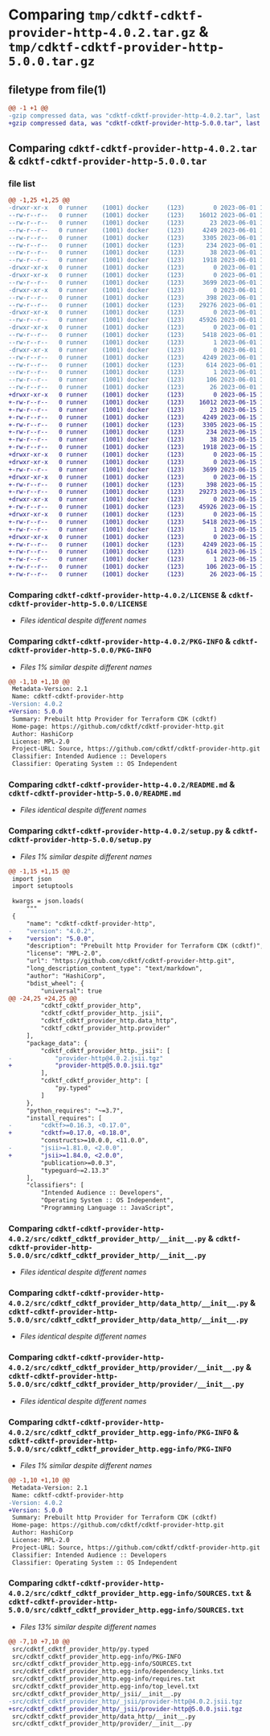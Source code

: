 # Comparing `tmp/cdktf-cdktf-provider-http-4.0.2.tar.gz` & `tmp/cdktf-cdktf-provider-http-5.0.0.tar.gz`

## filetype from file(1)

```diff
@@ -1 +1 @@
-gzip compressed data, was "cdktf-cdktf-provider-http-4.0.2.tar", last modified: Thu Jun  1 14:26:40 2023, max compression
+gzip compressed data, was "cdktf-cdktf-provider-http-5.0.0.tar", last modified: Thu Jun 15 11:28:08 2023, max compression
```

## Comparing `cdktf-cdktf-provider-http-4.0.2.tar` & `cdktf-cdktf-provider-http-5.0.0.tar`

### file list

```diff
@@ -1,25 +1,25 @@
-drwxr-xr-x   0 runner    (1001) docker     (123)        0 2023-06-01 14:26:40.345862 cdktf-cdktf-provider-http-4.0.2/
--rw-r--r--   0 runner    (1001) docker     (123)    16012 2023-06-01 14:26:28.000000 cdktf-cdktf-provider-http-4.0.2/LICENSE
--rw-r--r--   0 runner    (1001) docker     (123)       23 2023-06-01 14:26:28.000000 cdktf-cdktf-provider-http-4.0.2/MANIFEST.in
--rw-r--r--   0 runner    (1001) docker     (123)     4249 2023-06-01 14:26:40.345862 cdktf-cdktf-provider-http-4.0.2/PKG-INFO
--rw-r--r--   0 runner    (1001) docker     (123)     3305 2023-06-01 14:26:28.000000 cdktf-cdktf-provider-http-4.0.2/README.md
--rw-r--r--   0 runner    (1001) docker     (123)      234 2023-06-01 14:26:28.000000 cdktf-cdktf-provider-http-4.0.2/pyproject.toml
--rw-r--r--   0 runner    (1001) docker     (123)       38 2023-06-01 14:26:40.345862 cdktf-cdktf-provider-http-4.0.2/setup.cfg
--rw-r--r--   0 runner    (1001) docker     (123)     1918 2023-06-01 14:26:28.000000 cdktf-cdktf-provider-http-4.0.2/setup.py
-drwxr-xr-x   0 runner    (1001) docker     (123)        0 2023-06-01 14:26:40.341862 cdktf-cdktf-provider-http-4.0.2/src/
-drwxr-xr-x   0 runner    (1001) docker     (123)        0 2023-06-01 14:26:40.345862 cdktf-cdktf-provider-http-4.0.2/src/cdktf_cdktf_provider_http/
--rw-r--r--   0 runner    (1001) docker     (123)     3699 2023-06-01 14:26:28.000000 cdktf-cdktf-provider-http-4.0.2/src/cdktf_cdktf_provider_http/__init__.py
-drwxr-xr-x   0 runner    (1001) docker     (123)        0 2023-06-01 14:26:40.345862 cdktf-cdktf-provider-http-4.0.2/src/cdktf_cdktf_provider_http/_jsii/
--rw-r--r--   0 runner    (1001) docker     (123)      398 2023-06-01 14:26:28.000000 cdktf-cdktf-provider-http-4.0.2/src/cdktf_cdktf_provider_http/_jsii/__init__.py
--rw-r--r--   0 runner    (1001) docker     (123)    29276 2023-06-01 14:26:28.000000 cdktf-cdktf-provider-http-4.0.2/src/cdktf_cdktf_provider_http/_jsii/provider-http@4.0.2.jsii.tgz
-drwxr-xr-x   0 runner    (1001) docker     (123)        0 2023-06-01 14:26:40.345862 cdktf-cdktf-provider-http-4.0.2/src/cdktf_cdktf_provider_http/data_http/
--rw-r--r--   0 runner    (1001) docker     (123)    45926 2023-06-01 14:26:28.000000 cdktf-cdktf-provider-http-4.0.2/src/cdktf_cdktf_provider_http/data_http/__init__.py
-drwxr-xr-x   0 runner    (1001) docker     (123)        0 2023-06-01 14:26:40.345862 cdktf-cdktf-provider-http-4.0.2/src/cdktf_cdktf_provider_http/provider/
--rw-r--r--   0 runner    (1001) docker     (123)     5418 2023-06-01 14:26:28.000000 cdktf-cdktf-provider-http-4.0.2/src/cdktf_cdktf_provider_http/provider/__init__.py
--rw-r--r--   0 runner    (1001) docker     (123)        1 2023-06-01 14:26:28.000000 cdktf-cdktf-provider-http-4.0.2/src/cdktf_cdktf_provider_http/py.typed
-drwxr-xr-x   0 runner    (1001) docker     (123)        0 2023-06-01 14:26:40.345862 cdktf-cdktf-provider-http-4.0.2/src/cdktf_cdktf_provider_http.egg-info/
--rw-r--r--   0 runner    (1001) docker     (123)     4249 2023-06-01 14:26:40.000000 cdktf-cdktf-provider-http-4.0.2/src/cdktf_cdktf_provider_http.egg-info/PKG-INFO
--rw-r--r--   0 runner    (1001) docker     (123)      614 2023-06-01 14:26:40.000000 cdktf-cdktf-provider-http-4.0.2/src/cdktf_cdktf_provider_http.egg-info/SOURCES.txt
--rw-r--r--   0 runner    (1001) docker     (123)        1 2023-06-01 14:26:40.000000 cdktf-cdktf-provider-http-4.0.2/src/cdktf_cdktf_provider_http.egg-info/dependency_links.txt
--rw-r--r--   0 runner    (1001) docker     (123)      106 2023-06-01 14:26:40.000000 cdktf-cdktf-provider-http-4.0.2/src/cdktf_cdktf_provider_http.egg-info/requires.txt
--rw-r--r--   0 runner    (1001) docker     (123)       26 2023-06-01 14:26:40.000000 cdktf-cdktf-provider-http-4.0.2/src/cdktf_cdktf_provider_http.egg-info/top_level.txt
+drwxr-xr-x   0 runner    (1001) docker     (123)        0 2023-06-15 11:28:08.149111 cdktf-cdktf-provider-http-5.0.0/
+-rw-r--r--   0 runner    (1001) docker     (123)    16012 2023-06-15 11:27:52.000000 cdktf-cdktf-provider-http-5.0.0/LICENSE
+-rw-r--r--   0 runner    (1001) docker     (123)       23 2023-06-15 11:27:52.000000 cdktf-cdktf-provider-http-5.0.0/MANIFEST.in
+-rw-r--r--   0 runner    (1001) docker     (123)     4249 2023-06-15 11:28:08.149111 cdktf-cdktf-provider-http-5.0.0/PKG-INFO
+-rw-r--r--   0 runner    (1001) docker     (123)     3305 2023-06-15 11:27:52.000000 cdktf-cdktf-provider-http-5.0.0/README.md
+-rw-r--r--   0 runner    (1001) docker     (123)      234 2023-06-15 11:27:52.000000 cdktf-cdktf-provider-http-5.0.0/pyproject.toml
+-rw-r--r--   0 runner    (1001) docker     (123)       38 2023-06-15 11:28:08.149111 cdktf-cdktf-provider-http-5.0.0/setup.cfg
+-rw-r--r--   0 runner    (1001) docker     (123)     1918 2023-06-15 11:27:52.000000 cdktf-cdktf-provider-http-5.0.0/setup.py
+drwxr-xr-x   0 runner    (1001) docker     (123)        0 2023-06-15 11:28:08.145111 cdktf-cdktf-provider-http-5.0.0/src/
+drwxr-xr-x   0 runner    (1001) docker     (123)        0 2023-06-15 11:28:08.145111 cdktf-cdktf-provider-http-5.0.0/src/cdktf_cdktf_provider_http/
+-rw-r--r--   0 runner    (1001) docker     (123)     3699 2023-06-15 11:27:52.000000 cdktf-cdktf-provider-http-5.0.0/src/cdktf_cdktf_provider_http/__init__.py
+drwxr-xr-x   0 runner    (1001) docker     (123)        0 2023-06-15 11:28:08.145111 cdktf-cdktf-provider-http-5.0.0/src/cdktf_cdktf_provider_http/_jsii/
+-rw-r--r--   0 runner    (1001) docker     (123)      398 2023-06-15 11:27:52.000000 cdktf-cdktf-provider-http-5.0.0/src/cdktf_cdktf_provider_http/_jsii/__init__.py
+-rw-r--r--   0 runner    (1001) docker     (123)    29273 2023-06-15 11:27:52.000000 cdktf-cdktf-provider-http-5.0.0/src/cdktf_cdktf_provider_http/_jsii/provider-http@5.0.0.jsii.tgz
+drwxr-xr-x   0 runner    (1001) docker     (123)        0 2023-06-15 11:28:08.149111 cdktf-cdktf-provider-http-5.0.0/src/cdktf_cdktf_provider_http/data_http/
+-rw-r--r--   0 runner    (1001) docker     (123)    45926 2023-06-15 11:27:52.000000 cdktf-cdktf-provider-http-5.0.0/src/cdktf_cdktf_provider_http/data_http/__init__.py
+drwxr-xr-x   0 runner    (1001) docker     (123)        0 2023-06-15 11:28:08.149111 cdktf-cdktf-provider-http-5.0.0/src/cdktf_cdktf_provider_http/provider/
+-rw-r--r--   0 runner    (1001) docker     (123)     5418 2023-06-15 11:27:52.000000 cdktf-cdktf-provider-http-5.0.0/src/cdktf_cdktf_provider_http/provider/__init__.py
+-rw-r--r--   0 runner    (1001) docker     (123)        1 2023-06-15 11:27:52.000000 cdktf-cdktf-provider-http-5.0.0/src/cdktf_cdktf_provider_http/py.typed
+drwxr-xr-x   0 runner    (1001) docker     (123)        0 2023-06-15 11:28:08.145111 cdktf-cdktf-provider-http-5.0.0/src/cdktf_cdktf_provider_http.egg-info/
+-rw-r--r--   0 runner    (1001) docker     (123)     4249 2023-06-15 11:28:08.000000 cdktf-cdktf-provider-http-5.0.0/src/cdktf_cdktf_provider_http.egg-info/PKG-INFO
+-rw-r--r--   0 runner    (1001) docker     (123)      614 2023-06-15 11:28:08.000000 cdktf-cdktf-provider-http-5.0.0/src/cdktf_cdktf_provider_http.egg-info/SOURCES.txt
+-rw-r--r--   0 runner    (1001) docker     (123)        1 2023-06-15 11:28:08.000000 cdktf-cdktf-provider-http-5.0.0/src/cdktf_cdktf_provider_http.egg-info/dependency_links.txt
+-rw-r--r--   0 runner    (1001) docker     (123)      106 2023-06-15 11:28:08.000000 cdktf-cdktf-provider-http-5.0.0/src/cdktf_cdktf_provider_http.egg-info/requires.txt
+-rw-r--r--   0 runner    (1001) docker     (123)       26 2023-06-15 11:28:08.000000 cdktf-cdktf-provider-http-5.0.0/src/cdktf_cdktf_provider_http.egg-info/top_level.txt
```

### Comparing `cdktf-cdktf-provider-http-4.0.2/LICENSE` & `cdktf-cdktf-provider-http-5.0.0/LICENSE`

 * *Files identical despite different names*

### Comparing `cdktf-cdktf-provider-http-4.0.2/PKG-INFO` & `cdktf-cdktf-provider-http-5.0.0/PKG-INFO`

 * *Files 1% similar despite different names*

```diff
@@ -1,10 +1,10 @@
 Metadata-Version: 2.1
 Name: cdktf-cdktf-provider-http
-Version: 4.0.2
+Version: 5.0.0
 Summary: Prebuilt http Provider for Terraform CDK (cdktf)
 Home-page: https://github.com/cdktf/cdktf-provider-http.git
 Author: HashiCorp
 License: MPL-2.0
 Project-URL: Source, https://github.com/cdktf/cdktf-provider-http.git
 Classifier: Intended Audience :: Developers
 Classifier: Operating System :: OS Independent
```

### Comparing `cdktf-cdktf-provider-http-4.0.2/README.md` & `cdktf-cdktf-provider-http-5.0.0/README.md`

 * *Files identical despite different names*

### Comparing `cdktf-cdktf-provider-http-4.0.2/setup.py` & `cdktf-cdktf-provider-http-5.0.0/setup.py`

 * *Files 1% similar despite different names*

```diff
@@ -1,15 +1,15 @@
 import json
 import setuptools
 
 kwargs = json.loads(
     """
 {
     "name": "cdktf-cdktf-provider-http",
-    "version": "4.0.2",
+    "version": "5.0.0",
     "description": "Prebuilt http Provider for Terraform CDK (cdktf)",
     "license": "MPL-2.0",
     "url": "https://github.com/cdktf/cdktf-provider-http.git",
     "long_description_content_type": "text/markdown",
     "author": "HashiCorp",
     "bdist_wheel": {
         "universal": true
@@ -24,25 +24,25 @@
         "cdktf_cdktf_provider_http",
         "cdktf_cdktf_provider_http._jsii",
         "cdktf_cdktf_provider_http.data_http",
         "cdktf_cdktf_provider_http.provider"
     ],
     "package_data": {
         "cdktf_cdktf_provider_http._jsii": [
-            "provider-http@4.0.2.jsii.tgz"
+            "provider-http@5.0.0.jsii.tgz"
         ],
         "cdktf_cdktf_provider_http": [
             "py.typed"
         ]
     },
     "python_requires": "~=3.7",
     "install_requires": [
-        "cdktf>=0.16.3, <0.17.0",
+        "cdktf>=0.17.0, <0.18.0",
         "constructs>=10.0.0, <11.0.0",
-        "jsii>=1.81.0, <2.0.0",
+        "jsii>=1.84.0, <2.0.0",
         "publication>=0.0.3",
         "typeguard~=2.13.3"
     ],
     "classifiers": [
         "Intended Audience :: Developers",
         "Operating System :: OS Independent",
         "Programming Language :: JavaScript",
```

### Comparing `cdktf-cdktf-provider-http-4.0.2/src/cdktf_cdktf_provider_http/__init__.py` & `cdktf-cdktf-provider-http-5.0.0/src/cdktf_cdktf_provider_http/__init__.py`

 * *Files identical despite different names*

### Comparing `cdktf-cdktf-provider-http-4.0.2/src/cdktf_cdktf_provider_http/data_http/__init__.py` & `cdktf-cdktf-provider-http-5.0.0/src/cdktf_cdktf_provider_http/data_http/__init__.py`

 * *Files identical despite different names*

### Comparing `cdktf-cdktf-provider-http-4.0.2/src/cdktf_cdktf_provider_http/provider/__init__.py` & `cdktf-cdktf-provider-http-5.0.0/src/cdktf_cdktf_provider_http/provider/__init__.py`

 * *Files identical despite different names*

### Comparing `cdktf-cdktf-provider-http-4.0.2/src/cdktf_cdktf_provider_http.egg-info/PKG-INFO` & `cdktf-cdktf-provider-http-5.0.0/src/cdktf_cdktf_provider_http.egg-info/PKG-INFO`

 * *Files 1% similar despite different names*

```diff
@@ -1,10 +1,10 @@
 Metadata-Version: 2.1
 Name: cdktf-cdktf-provider-http
-Version: 4.0.2
+Version: 5.0.0
 Summary: Prebuilt http Provider for Terraform CDK (cdktf)
 Home-page: https://github.com/cdktf/cdktf-provider-http.git
 Author: HashiCorp
 License: MPL-2.0
 Project-URL: Source, https://github.com/cdktf/cdktf-provider-http.git
 Classifier: Intended Audience :: Developers
 Classifier: Operating System :: OS Independent
```

### Comparing `cdktf-cdktf-provider-http-4.0.2/src/cdktf_cdktf_provider_http.egg-info/SOURCES.txt` & `cdktf-cdktf-provider-http-5.0.0/src/cdktf_cdktf_provider_http.egg-info/SOURCES.txt`

 * *Files 13% similar despite different names*

```diff
@@ -7,10 +7,10 @@
 src/cdktf_cdktf_provider_http/py.typed
 src/cdktf_cdktf_provider_http.egg-info/PKG-INFO
 src/cdktf_cdktf_provider_http.egg-info/SOURCES.txt
 src/cdktf_cdktf_provider_http.egg-info/dependency_links.txt
 src/cdktf_cdktf_provider_http.egg-info/requires.txt
 src/cdktf_cdktf_provider_http.egg-info/top_level.txt
 src/cdktf_cdktf_provider_http/_jsii/__init__.py
-src/cdktf_cdktf_provider_http/_jsii/provider-http@4.0.2.jsii.tgz
+src/cdktf_cdktf_provider_http/_jsii/provider-http@5.0.0.jsii.tgz
 src/cdktf_cdktf_provider_http/data_http/__init__.py
 src/cdktf_cdktf_provider_http/provider/__init__.py
```

